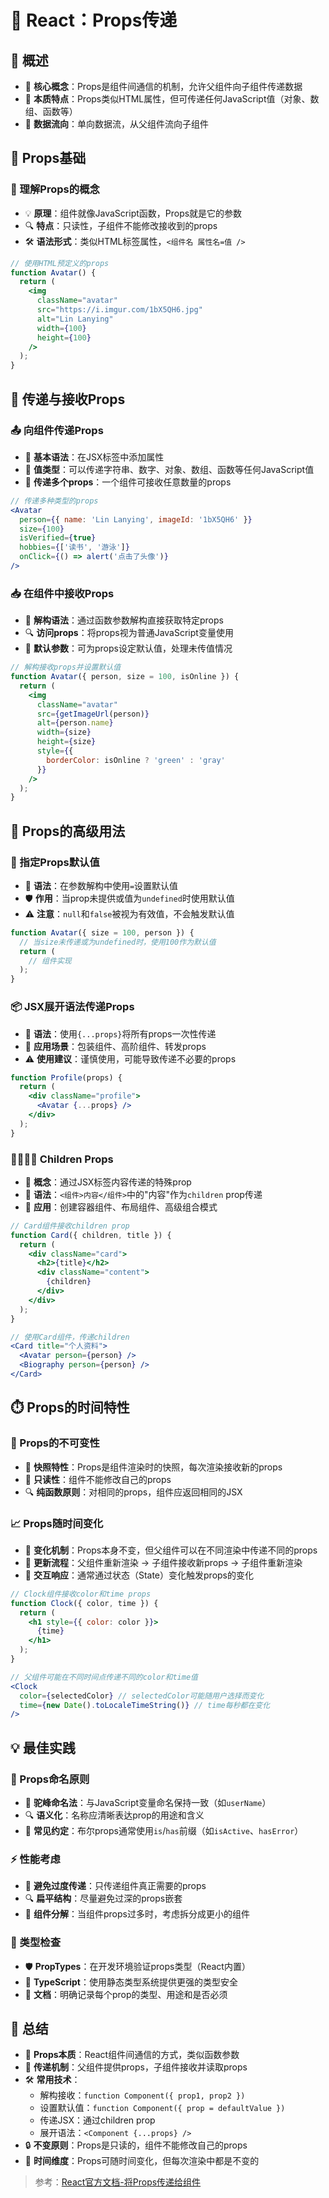 # 🔄 React：Props传递

## 🌟 概述
- 🎯 **核心概念**：Props是组件间通信的机制，允许父组件向子组件传递数据
- 🧩 **本质特点**：Props类似HTML属性，但可传递任何JavaScript值（对象、数组、函数等）
- 🔄 **数据流向**：单向数据流，从父组件流向子组件

## 📝 Props基础

### 🧠 理解Props的概念
- 💡 **原理**：组件就像JavaScript函数，Props就是它的参数
- 🔍 **特点**：只读性，子组件不能修改接收到的props
- 🛠️ **语法形式**：类似HTML标签属性，`<组件名 属性名=值 />`

```jsx
// 使用HTML预定义的props
function Avatar() {
  return (
    <img
      className="avatar"
      src="https://i.imgur.com/1bX5QH6.jpg"
      alt="Lin Lanying"
      width={100}
      height={100}
    />
  );
}
```

## 🔄 传递与接收Props

### 📤 向组件传递Props
- 📝 **基本语法**：在JSX标签中添加属性
- 🧰 **值类型**：可以传递字符串、数字、对象、数组、函数等任何JavaScript值
- 🔢 **传递多个props**：一个组件可接收任意数量的props

```jsx
// 传递多种类型的props
<Avatar
  person={{ name: 'Lin Lanying', imageId: '1bX5QH6' }}
  size={100}
  isVerified={true}
  hobbies={['读书', '游泳']}
  onClick={() => alert('点击了头像')}
/>
```

### 📥 在组件中接收Props
- 🧰 **解构语法**：通过函数参数解构直接获取特定props
- 🔍 **访问props**：将props视为普通JavaScript变量使用
- 🎯 **默认参数**：可为props设定默认值，处理未传值情况

```jsx
// 解构接收props并设置默认值
function Avatar({ person, size = 100, isOnline }) {
  return (
    <img
      className="avatar"
      src={getImageUrl(person)}
      alt={person.name}
      width={size}
      height={size}
      style={{
        borderColor: isOnline ? 'green' : 'gray'
      }}
    />
  );
}
```

## 🧩 Props的高级用法

### 🔄 指定Props默认值
- 📝 **语法**：在参数解构中使用`=`设置默认值
- 🛡️ **作用**：当prop未提供或值为`undefined`时使用默认值
- ⚠️ **注意**：`null`和`false`被视为有效值，不会触发默认值

```jsx
function Avatar({ size = 100, person }) {
  // 当size未传递或为undefined时，使用100作为默认值
  return (
    // 组件实现
  );
}
```

### 📦 JSX展开语法传递Props
- 🔄 **语法**：使用`{...props}`将所有props一次性传递
- 🎯 **应用场景**：包装组件、高阶组件、转发props
- ⚠️ **使用建议**：谨慎使用，可能导致传递不必要的props

```jsx
function Profile(props) {
  return (
    <div className="profile">
      <Avatar {...props} />
    </div>
  );
}
```

### 👨‍👩‍👧‍👦 Children Props
- 🧩 **概念**：通过JSX标签内容传递的特殊prop
- 📝 **语法**：`<组件>内容</组件>`中的"内容"作为`children` prop传递
- 🎯 **应用**：创建容器组件、布局组件、高级组合模式

```jsx
// Card组件接收children prop
function Card({ children, title }) {
  return (
    <div className="card">
      <h2>{title}</h2>
      <div className="content">
        {children}
      </div>
    </div>
  );
}

// 使用Card组件，传递children
<Card title="个人资料">
  <Avatar person={person} />
  <Biography person={person} />
</Card>
```

## ⏱️ Props的时间特性

### 🔄 Props的不可变性
- 📸 **快照特性**：Props是组件渲染时的快照，每次渲染接收新的props
- 🛑 **只读性**：组件不能修改自己的props
- 🔍 **纯函数原则**：对相同的props，组件应返回相同的JSX

### 📈 Props随时间变化
- 🧠 **变化机制**：Props本身不变，但父组件可以在不同渲染中传递不同的props
- 🔄 **更新流程**：父组件重新渲染 → 子组件接收新props → 子组件重新渲染
- 🎯 **交互响应**：通常通过状态（State）变化触发props的变化

```jsx
// Clock组件接收color和time props
function Clock({ color, time }) {
  return (
    <h1 style={{ color: color }}>
      {time}
    </h1>
  );
}

// 父组件可能在不同时间点传递不同的color和time值
<Clock 
  color={selectedColor} // selectedColor可能随用户选择而变化
  time={new Date().toLocaleTimeString()} // time每秒都在变化
/>
```

## 💡 最佳实践

### 🎯 Props命名原则
- 🧩 **驼峰命名法**：与JavaScript变量命名保持一致（如`userName`）
- 🔍 **语义化**：名称应清晰表达prop的用途和含义
- 🧠 **常见约定**：布尔props通常使用`is`/`has`前缀（如`isActive`、`hasError`）

### ⚡ 性能考虑
- 🚫 **避免过度传递**：只传递组件真正需要的props
- 🔍 **扁平结构**：尽量避免过深的props嵌套
- 🧩 **组件分解**：当组件props过多时，考虑拆分成更小的组件

### 🔧 类型检查
- 🛡️ **PropTypes**：在开发环境验证props类型（React内置）
- 📝 **TypeScript**：使用静态类型系统提供更强的类型安全
- 📄 **文档**：明确记录每个prop的类型、用途和是否必须

## 📝 总结
- 🔄 **Props本质**：React组件间通信的方式，类似函数参数
- 🧩 **传递机制**：父组件提供props，子组件接收并读取props
- 🛠️ **常用技术**：
  - 解构接收：`function Component({ prop1, prop2 })`
  - 设置默认值：`function Component({ prop = defaultValue })`
  - 传递JSX：通过children prop
  - 展开语法：`<Component {...props} />`
- 🔒 **不变原则**：Props是只读的，组件不能修改自己的props
- 🎯 **时间维度**：Props可随时间变化，但每次渲染中都是不变的

> 参考：[React官方文档-将Props传递给组件](https://zh-hans.react.dev/learn/passing-props-to-a-component) 